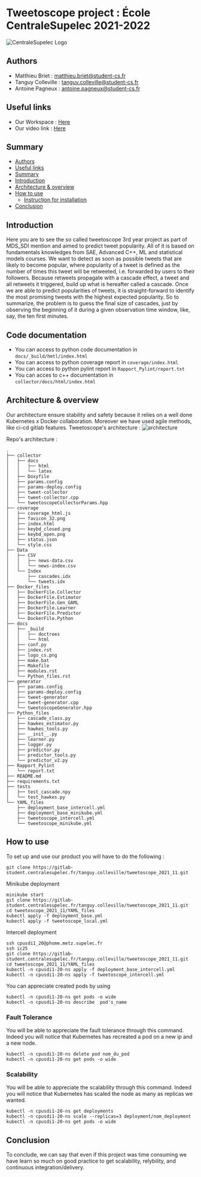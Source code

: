 # Tweetoscope project : École CentraleSupelec 2021-2022 

![CentraleSupelec Logo](https://www.centralesupelec.fr/sites/all/themes/cs_theme/medias/common/images/intro/logo_nouveau.jpg)


## Authors 
* Matthieu Briet : matthieu.briet@student-cs.fr
* Tanguy Colleville : tanguy.colleville@student-cs.fr
* Antoine Pagneux : antoine.pagneux@student-cs.fr

## Useful links 
* Our Workspace : [Here](https://tanguycolleville.notion.site/Tweetoscope_2021_11-4ee9e24f4bf14f8aa0896e83d75d0862)
* Our video link : [Here]()

## Summary
  - [Authors ](#authors-)
  - [Useful links](#Useful-links)
  - [Summary](#summary)
  - [Introduction](#introduction)
  - [Architecture & overview](#architecture--overview)
  - [How to use](#how-to-use)
    - [Instruction for installation](#instruction-for-installation)
  - [Conclusion](#conclusion)

## Introduction
Here you are to see the so called tweetoscope 3rd year project as part of MDS_SDI mention and aimed to predict tweet popularity. All of it is based on fundamentals knowledges from SAE, Advanced C++, ML and statistical models courses. We want to detect as soon as possible tweets that are likely to become popular, where popularity of a tweet is defined as the number of times this tweet will be retweeted, i.e. forwarded by users to their followers. Because retweets propagate with a cascade effect, a tweet and all retweets it triggered, build up what is hereafter called a cascade. Once we are able to predict popularities of tweets, it is straight-forward to identify the most promising tweets with the highest expected popularity. So to summarize, the problem is to guess the final size of cascades, just by observing the beginning of it during a given observation time window, like, say, the ten first minutes.


## Code documentation 
* You can access to python code documentation in `docs/_build/hmtl/index.html`
* You can access to python coverage report in `coverage/index.html`
* You can access to python pylint report in `Rapport_Pylint/report.txt`
* You can acces to c++ documentation in `collector/docs/html/index.html`

## Architecture & overview
Our architecture ensure stability and safety because it relies on a well done Kubernetes x Docker collaboration. Moreover we have used agile methods, like ci-cd gitlab features.
Tweetoscope's architecture : 
![architecture](https://pennerath.pages.centralesupelec.fr/tweetoscope/graphviz-images/ead74cb4077631acad74606a761525fe2a3228c1.svg)


Repo's architecture : 
```
.
├── collector
│   ├── docs
│   │   ├── html
│   │   └── latex
│   ├── Doxyfile
│   ├── params.config
│   ├── params-deploy.config
│   ├── tweet-collector
│   ├── tweet-collector.cpp
│   └── tweetoscopeCollectorParams.hpp
├── coverage
│   ├── coverage_html.js
│   ├── favicon_32.png
│   ├── index.html
│   ├── keybd_closed.png
│   ├── keybd_open.png
│   ├── status.json
│   └── style.css
├── Data
│   ├── CSV
│   │   ├── news-data.csv
│   │   └── news-index.csv
│   └── Index
│       ├── cascades.idx
│       └── tweets.idx
├── Docker_files
│   ├── DockerFile.Collector
│   ├── DockerFile.Estimator
│   ├── DockerFile.Gen_GAML
│   ├── DockerFile.Learner
│   ├── DockerFile.Predictor
│   └── DockerFile.Python
├── docs
│   ├── _build
│   │   ├── doctrees
│   │   └── html
│   ├── conf.py
│   ├── index.rst
│   ├── logo_cs.png
│   ├── make.bat
│   ├── Makefile
│   ├── modules.rst
│   └── Python_files.rst
├── generator
│   ├── params.config
│   ├── params-deploy.config
│   ├── tweet-generator
│   ├── tweet-generator.cpp
│   └── tweetoscopeGenerator.hpp
├── Python_files
│   ├── cascade_class.py
│   ├── hawkes_estimator.py
│   ├── hawkes_tools.py
│   ├── __init__.py
│   ├── learner.py
│   ├── logger.py
│   ├── predictor.py
│   ├── predictor_tools.py
│   └── predictor_v2.py
├── Rapport_Pylint
│   └── report.txt
├── README.md
├── requirements.txt
├── tests
│   ├── test_cascade.npy
│   └── test_hawkes.py
└── YAML_files
    ├── deployment_base_intercell.yml
    ├── deployment_base_minikube.yml
    ├── tweetoscope_intercell.yml
    └── tweetoscope_minikube.yml
```



## How to use 
To set up and use our product you will have to do the following : 
```
git clone https://gitlab-student.centralesupelec.fr/tanguy.colleville/tweetoscope_2021_11.git
```

Minikube deployment


```
minikube start
git clone https://gitlab-student.centralesupelec.fr/tanguy.colleville/tweetoscope_2021_11.git
cd tweetoscope_2021_11/YAML_files
kubectl apply -f deployment_base.yml
kubectl apply -f tweetoscope_local.yml
```


Intercell deployment 

```
ssh cpusdi1_20@phome.metz.supelec.fr
ssh ic25
git clone https://gitlab-student.centralesupelec.fr/tanguy.colleville/tweetoscope_2021_11.git
cd tweetoscope_2021_11/YAML_files
kubectl -n cpusdi1-20-ns apply -f deployment_base_intercell.yml
kubectl -n cpusdi1-20-ns apply -f tweetoscope_intercell.yml
```

You can appreciate created pods by using 

```
kubectl -n cpusdi1-20-ns get pods -o wide
kubectl -n cpusdi1-20-ns describe  pod's_name
```

### Fault Tolerance 
You will be able to appreciate the fault tolerance through this command. Indeed you will notice that Kubernetes has recreated a pod on a new ip and a new node.

```
kubectl -n cpusdi1-20-ns delete pod nom_du_pod
kubectl -n cpusdi1-20-ns get pods -o wide
```

### Scalability 

You will be able to appreciate the scalability through this command. Indeed you will notice that Kubernetes has scaled the node as many as replicas we wanted.

```
kubectl -n cpusdi1-20-ns get deployments
kubectl -n cpusdi1-20-ns scale --replicas=3 deployment/nom_deployment
kubectl -n cpusdi1-20-ns get pods -o wide
```

## Conclusion
To conclude, we can say that even if this project was time consuming we have learn so much on good practice to get scalability, relybility, and continuous integration/delivery. 
